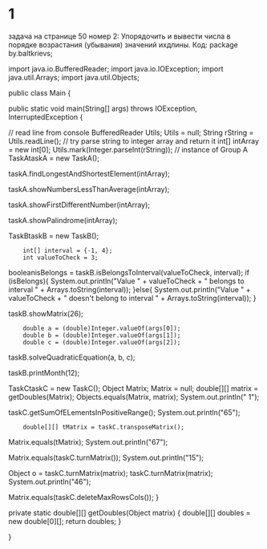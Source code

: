 # 1
задача на странице 50 номер 2:
Упорядочить и вывести числа в порядке возрастания (убывания) значений
ихдлины.
Код:
package by.baltkrievs;

import java.io.BufferedReader;
import java.io.IOException;
import java.util.Arrays;
import java.util.Objects;

public class Main {

public static void main(String[] args) throws IOException, InterruptedException {

// read line from console
BufferedReader Utils;
Utils = null;
String rString = Utils.readLine();
// try parse string to integer array and return it
int[] intArray = new int[0];
Utils.mark(Integer.parseInt(rString));
// instance of Group A
TaskAtaskA = new TaskA();

taskA.findLongestAndShortestElement(intArray);


taskA.showNumbersLessThanAverage(intArray);

taskA.showFirstDifferentNumber(intArray);

taskA.showPalindrome(intArray);


TaskBtaskB = new TaskB();

        int[] interval = {-1, 4};
        int valueToCheck = 3;
booleanisBelongs = taskB.isBelongsToInterval(valueToCheck, interval);
        if (isBelongs){
System.out.println("Value " + valueToCheck +
" belongs to interval " + Arrays.toString(interval));
}else{
System.out.println("Value " + valueToCheck +
" doesn't belong to interval " + Arrays.toString(interval));
}


taskB.showMatrix(26);

        double a = (double)Integer.valueOf(args[0]);
        double b = (double)Integer.valueOf(args[1]);
        double c = (double)Integer.valueOf(args[2]);
taskB.solveQuadraticEquation(a, b, c);

taskB.printMonth(12);

TaskCtaskC = new TaskC();
Object Matrix;
Matrix = null;
        double[][] matrix = getDoubles(Matrix);
Objects.equals(Matrix, matrix);
System.out.println(" 1");

taskC.getSumOfELementsInPositiveRange();
System.out.println("65");

        double[][] tMatrix = taskC.transposeMatrix();
Matrix.equals(tMatrix);
System.out.println("67");

Matrix.equals(taskC.turnMatrix());
System.out.println("15");


Object o = taskC.turnMatrix(matrix);
taskC.turnMatrix(matrix);
System.out.println("46");

Matrix.equals(taskC.deleteMaxRowsCols());
}

private static double[][] getDoubles(Object matrix) {
double[][] doubles = new double[0][];
        return doubles;
}


}
